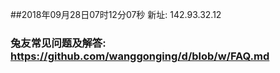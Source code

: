 ##2018年09月28日07时12分07秒 新址: 142.93.32.12
### 兔友常见问题及解答: https://github.com/wanggonging/d/blob/w/FAQ.md
